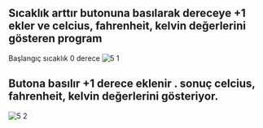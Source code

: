## Sıcaklık arttır butonuna basılarak dereceye +1 ekler ve celcius, fahrenheit, kelvin değerlerini gösteren program
Başlangıç sıcaklık 0 derece
![5 1](https://user-images.githubusercontent.com/114886117/201795739-1685fa4c-73e1-4432-8886-ce4081f0fe7f.JPG)


## Butona basılır +1 derece eklenir . sonuç celcius, fahrenheit, kelvin değerlerini gösteriyor.
![5 2](https://user-images.githubusercontent.com/114886117/201795745-bdde0c94-cfbf-40b7-9511-c50d636ce8ab.JPG)
